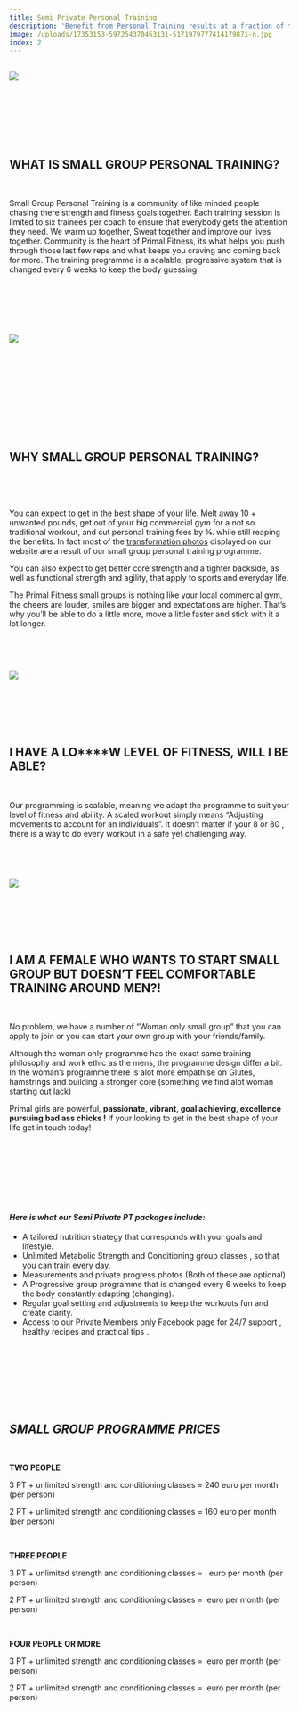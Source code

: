 ```yaml
---
title: Semi Private Personal Training
description: 'Benefit from Personal Training results at a fraction of the price , Our packages are between €30 and €40 per week.'
image: /uploads/17353153-597254370463131-5171979777414179871-n.jpg
index: 2
---
```



## ![](/uploads/versions/16387087-579672475554654-1177242781368672137-n---x----960-720x---.jpg)

## &nbsp;

## &nbsp;

## **WHAT IS SMALL GROUP PERSONAL TRAINING?**

&nbsp;

Small Group Personal Training is a community of like minded people chasing there strength and fitness goals together. Each training session is limited to six trainees per coach to ensure that everybody gets the attention they need. We warm up together, Sweat together and improve our lives together. Community is the heart of Primal Fitness, its what helps you push through those last few reps and what keeps you craving and coming back for more. The training programme is a scalable, progressive system that is changed every 6 weeks to keep the body guessing.

&nbsp;

&nbsp;

&nbsp;

![](/uploads/versions/16388292-580657392122829-8971833823735004048-n---x----750-723x---.jpg)

## &nbsp;

## &nbsp;

## &nbsp;

## **WHY SMALL GROUP PERSONAL TRAINING?**

&nbsp;

&nbsp;

You can expect to get in the best shape of your life. Melt away 10 + unwanted pounds, get out of your big commercial gym for a not so traditional workout, and cut personal training fees by ¾. while still reaping the benefits. In fact most of the [transformation photos](/stories/) displayed on our website are a result of our small group personal training programme.

You can also expect to get better core strength and a tighter backside, as well as functional strength and agility, that apply to sports and everyday life.

The Primal Fitness small groups is nothing like your local commercial gym, the cheers are louder, smiles are bigger and expectations are higher. That’s why you’ll be able to do a little more, move a little faster and stick with it a lot longer.

&nbsp;

&nbsp;

![](/uploads/versions/17880171-610386632483238-9130232070970429877-o---x----716-403x---.jpg)

## &nbsp;

&nbsp;

## **I HAVE A LO****W LEVEL OF FITNESS, WILL I BE ABLE?**

&nbsp;

Our programming is scalable, meaning we adapt the programme to suit your level of fitness and ability. A scaled workout simply means “Adjusting movements to account for an individuals”. It doesn’t matter if your 8 or 80 , there is a way to do every workout in a safe yet challenging way.

## &nbsp;

![](/uploads/versions/17353153-597254370463131-5171979777414179871-n---x----960-720x---.jpg)

## &nbsp;

&nbsp;

## **I AM A FEMALE WHO WANTS TO START SMALL GROUP BUT DOESN’T FEEL COMFORTABLE TRAINING AROUND MEN?!**

&nbsp;

No problem, we have a number of “Woman only small group” that you can apply to join or you can start your own group with your friends/family.

Although the woman only programme has the exact same training philosophy and work ethic as the mens, the programme design differ a bit. In the woman’s programme there is alot more empathise on Glutes, hamstrings and building a stronger core (something we find alot woman starting out lack)

Primal girls are powerful, **passionate, vibrant, goal achieving, excellence pursuing bad ass chicks !** If your looking to get in the best shape of your life get in touch today!

&nbsp;

&nbsp;

&nbsp;

&nbsp;

#### ***Here is what our Semi Private PT packages include:***

* A tailored nutrition strategy that corresponds with your goals and lifestyle.
* Unlimited Metabolic Strength and Conditioning group classes , so that you can train every day.
* Measurements and private progress photos (Both of these are optional)
* A Progressive group programme that is changed every 6 weeks to keep the body constantly adapting (changing).
* Regular goal setting and adjustments to keep the workouts fun and create clarity.
* Access to our Private Members only Facebook page for 24/7 support , healthy recipes and practical tips .

&nbsp;

&nbsp;

&nbsp;

&nbsp;

## ***SMALL GROUP PROGRAMME PRICES***

&nbsp;

**TWO PEOPLE**

3 PT + unlimited strength and conditioning classes = 240 euro per month (per person)

2 PT + unlimited strength and conditioning classes = 160 euro per month (per person)

&nbsp;

**THREE PEOPLE**

3 PT + unlimited strength and conditioning classes = &nbsp; euro per month (per person)

2 PT + unlimited strength and conditioning classes = &nbsp;euro per month (per person)

&nbsp;

**FOUR PEOPLE OR MORE**

3 PT + unlimited strength and conditioning classes = &nbsp;euro per month (per person)

2 PT + unlimited strength and conditioning classes = &nbsp;euro per month (per person)

&nbsp;